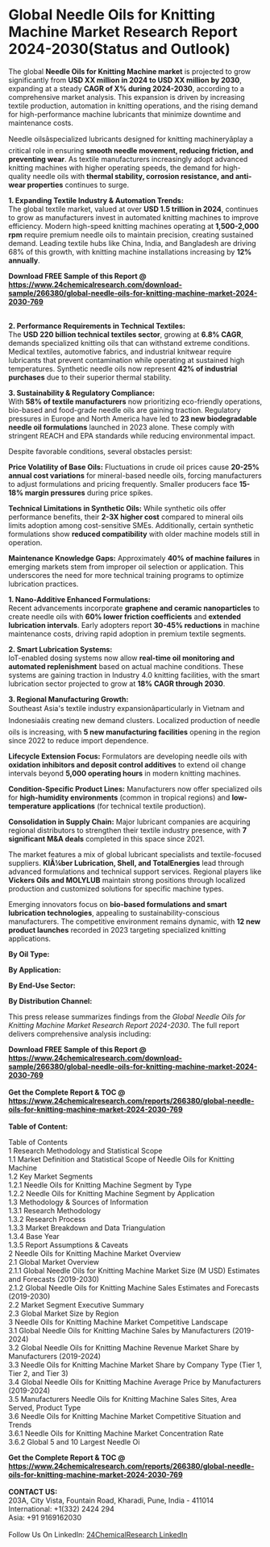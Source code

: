 <h1>Global Needle Oils for Knitting Machine Market Research Report 2024-2030(Status and Outlook)</h1><p>The global <strong>Needle Oils for Knitting Machine market</strong> is projected to grow significantly from <strong>USD XX million in 2024 to USD XX million by 2030</strong>, expanding at a steady <strong>CAGR of X% during 2024-2030</strong>, according to a comprehensive market analysis. This expansion is driven by increasing textile production, automation in knitting operations, and the rising demand for high-performance machine lubricants that minimize downtime and maintenance costs.</p><p>Needle oilsâspecialized lubricants designed for knitting machineryâplay a critical role in ensuring <strong>smooth needle movement, reducing friction, and preventing wear</strong>. As textile manufacturers increasingly adopt advanced knitting machines with higher operating speeds, the demand for high-quality needle oils with <strong>thermal stability, corrosion resistance, and anti-wear properties</strong> continues to surge.</p><p><strong>1. Expanding Textile Industry &amp; Automation Trends:</strong><br>
The global textile market, valued at over <strong>USD 1.5 trillion in 2024</strong>, continues to grow as manufacturers invest in automated knitting machines to improve efficiency. Modern high-speed knitting machines operating at <strong>1,500-2,000 rpm</strong> require premium needle oils to maintain precision, creating sustained demand. Leading textile hubs like China, India, and Bangladesh are driving 68% of this growth, with knitting machine installations increasing by <strong>12% annually</strong>.</p><div><b>Download FREE Sample of this Report @ 
            <a href="https://www.24chemicalresearch.com/download-sample/266380/global-needle-oils-for-knitting-machine-market-2024-2030-769">
            https://www.24chemicalresearch.com/download-sample/266380/global-needle-oils-for-knitting-machine-market-2024-2030-769</a></b></div><br><p><strong>2. Performance Requirements in Technical Textiles:</strong><br>
The <strong>USD 220 billion technical textiles sector</strong>, growing at <strong>6.8% CAGR</strong>, demands specialized knitting oils that can withstand extreme conditions. Medical textiles, automotive fabrics, and industrial knitwear require lubricants that prevent contamination while operating at sustained high temperatures. Synthetic needle oils now represent <strong>42% of industrial purchases</strong> due to their superior thermal stability.</p><p><strong>3. Sustainability &amp; Regulatory Compliance:</strong><br>
With <strong>58% of textile manufacturers</strong> now prioritizing eco-friendly operations, bio-based and food-grade needle oils are gaining traction. Regulatory pressures in Europe and North America have led to <strong>23 new biodegradable needle oil formulations</strong> launched in 2023 alone. These comply with stringent REACH and EPA standards while reducing environmental impact.</p><p>Despite favorable conditions, several obstacles persist:</p><p><strong>Price Volatility of Base Oils:</strong> Fluctuations in crude oil prices cause <strong>20-25% annual cost variations</strong> for mineral-based needle oils, forcing manufacturers to adjust formulations and pricing frequently. Smaller producers face <strong>15-18% margin pressures</strong> during price spikes.</p><p><strong>Technical Limitations in Synthetic Oils:</strong> While synthetic oils offer performance benefits, their <strong>2-3X higher cost</strong> compared to mineral oils limits adoption among cost-sensitive SMEs. Additionally, certain synthetic formulations show <strong>reduced compatibility</strong> with older machine models still in operation.</p><p><strong>Maintenance Knowledge Gaps:</strong> Approximately <strong>40% of machine failures</strong> in emerging markets stem from improper oil selection or application. This underscores the need for more technical training programs to optimize lubrication practices.</p><p><strong>1. Nano-Additive Enhanced Formulations:</strong><br>
Recent advancements incorporate <strong>graphene and ceramic nanoparticles</strong> to create needle oils with <strong>60% lower friction coefficients</strong> and <strong>extended lubrication intervals</strong>. Early adopters report <strong>30-45% reductions</strong> in machine maintenance costs, driving rapid adoption in premium textile segments.</p><p><strong>2. Smart Lubrication Systems:</strong><br>
IoT-enabled dosing systems now allow <strong>real-time oil monitoring and automated replenishment</strong> based on actual machine conditions. These systems are gaining traction in Industry 4.0 knitting facilities, with the smart lubrication sector projected to grow at <strong>18% CAGR through 2030</strong>.</p><p><strong>3. Regional Manufacturing Growth:</strong><br>
Southeast Asia's textile industry expansionâparticularly in Vietnam and Indonesiaâis creating new demand clusters. Localized production of needle oils is increasing, with <strong>5 new manufacturing facilities</strong> opening in the region since 2022 to reduce import dependence.</p><p><strong>Lifecycle Extension Focus:</strong> Formulators are developing needle oils with <strong>oxidation inhibitors and deposit control additives</strong> to extend oil change intervals beyond <strong>5,000 operating hours</strong> in modern knitting machines.</p><p><strong>Condition-Specific Product Lines:</strong> Manufacturers now offer specialized oils for <strong>high-humidity environments</strong> (common in tropical regions) and <strong>low-temperature applications</strong> (for technical textile production).</p><p><strong>Consolidation in Supply Chain:</strong> Major lubricant companies are acquiring regional distributors to strengthen their textile industry presence, with <strong>7 significant M&amp;A deals</strong> completed in this space since 2021.</p><p>The market features a mix of global lubricant specialists and textile-focused suppliers. <strong>KlÃ¼ber Lubrication, Shell, and TotalEnergies</strong> lead through advanced formulations and technical support services. Regional players like <strong>Vickers Oils and MOLYLUB</strong> maintain strong positions through localized production and customized solutions for specific machine types.</p><p>Emerging innovators focus on <strong>bio-based formulations and smart lubrication technologies</strong>, appealing to sustainability-conscious manufacturers. The competitive environment remains dynamic, with <strong>12 new product launches</strong> recorded in 2023 targeting specialized knitting applications.</p><p><strong>By Oil Type:</strong></p><p><strong>By Application:</strong></p><p><strong>By End-Use Sector:</strong></p><p><strong>By Distribution Channel:</strong></p><p>This press release summarizes findings from the <em>Global Needle Oils for Knitting Machine Market Research Report 2024-2030</em>. The full report delivers comprehensive analysis including:</p><div><b>Download FREE Sample of this Report @ 
            <a href="https://www.24chemicalresearch.com/download-sample/266380/global-needle-oils-for-knitting-machine-market-2024-2030-769">
            https://www.24chemicalresearch.com/download-sample/266380/global-needle-oils-for-knitting-machine-market-2024-2030-769</a></b></div><br><div><b>Get the Complete Report & TOC @ 
            <a href="https://www.24chemicalresearch.com/reports/266380/global-needle-oils-for-knitting-machine-market-2024-2030-769">
            https://www.24chemicalresearch.com/reports/266380/global-needle-oils-for-knitting-machine-market-2024-2030-769</a></b></div><br>
            <b>Table of Content:</b><p>Table of Contents<br />
1 Research Methodology and Statistical Scope<br />
1.1 Market Definition and Statistical Scope of Needle Oils for Knitting Machine<br />
1.2 Key Market Segments<br />
1.2.1 Needle Oils for Knitting Machine Segment by Type<br />
1.2.2 Needle Oils for Knitting Machine Segment by Application<br />
1.3 Methodology & Sources of Information<br />
1.3.1 Research Methodology<br />
1.3.2 Research Process<br />
1.3.3 Market Breakdown and Data Triangulation<br />
1.3.4 Base Year<br />
1.3.5 Report Assumptions & Caveats<br />
2 Needle Oils for Knitting Machine Market Overview<br />
2.1 Global Market Overview<br />
2.1.1 Global Needle Oils for Knitting Machine Market Size (M USD) Estimates and Forecasts (2019-2030)<br />
2.1.2 Global Needle Oils for Knitting Machine Sales Estimates and Forecasts (2019-2030)<br />
2.2 Market Segment Executive Summary<br />
2.3 Global Market Size by Region<br />
3 Needle Oils for Knitting Machine Market Competitive Landscape<br />
3.1 Global Needle Oils for Knitting Machine Sales by Manufacturers (2019-2024)<br />
3.2 Global Needle Oils for Knitting Machine Revenue Market Share by Manufacturers (2019-2024)<br />
3.3 Needle Oils for Knitting Machine Market Share by Company Type (Tier 1, Tier 2, and Tier 3)<br />
3.4 Global Needle Oils for Knitting Machine Average Price by Manufacturers (2019-2024)<br />
3.5 Manufacturers Needle Oils for Knitting Machine Sales Sites, Area Served, Product Type<br />
3.6 Needle Oils for Knitting Machine Market Competitive Situation and Trends<br />
3.6.1 Needle Oils for Knitting Machine Market Concentration Rate<br />
3.6.2 Global 5 and 10 Largest Needle Oi</p><div><b>Get the Complete Report & TOC @ 
            <a href="https://www.24chemicalresearch.com/reports/266380/global-needle-oils-for-knitting-machine-market-2024-2030-769">
            https://www.24chemicalresearch.com/reports/266380/global-needle-oils-for-knitting-machine-market-2024-2030-769</a></b></div><br><b>CONTACT US:</b><br>
            203A, City Vista, Fountain Road, Kharadi, Pune, India - 411014<br>
            International: +1(332) 2424 294<br>
            Asia: +91 9169162030 <br><br>
            Follow Us On LinkedIn: <a href="https://www.linkedin.com/company/24chemicalresearch/">24ChemicalResearch LinkedIn</a>